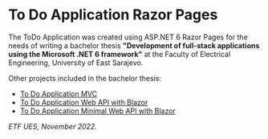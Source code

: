 # To Do Application Razor Pages
The ToDo Application was created using ASP.NET 6 Razor Pages for the needs of writing a bachelor thesis **"Development of full-stack applications using the Microsoft .NET 6 framework"** at the Faculty of Electrical Engineering, University of East Sarajevo.

Other projects included in the bachelor thesis:
- [To Do Application MVC](https://github.com/vascabarkapa/todo-app-mvc/)
- [To Do Application Web API with Blazor](https://github.com/vascabarkapa/todo-app-web-api-blazor/)
- [To Do Application Minimal Web API with Blazor](https://github.com/vascabarkapa/todo-app-minimal-web-api-blazor/)

*ETF UES, November 2022.*
